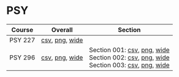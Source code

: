 # PSY

| Course | Overall | Section |
| ------ | ------- | ------- |
| PSY 227 | [csv](https://github.com/UCSD-Historical-Enrollment-Data/2025Winter/blob/main/overall/PSY%20227.csv), [png](https://raw.githubusercontent.com/UCSD-Historical-Enrollment-Data/2025Winter/main/plot_overall/PSY%20227.png), [wide](https://raw.githubusercontent.com/UCSD-Historical-Enrollment-Data/2025Winter/main/plot_overall_wide/PSY%20227.png) |  |
| PSY 296 | [csv](https://github.com/UCSD-Historical-Enrollment-Data/2025Winter/blob/main/overall/PSY%20296.csv), [png](https://raw.githubusercontent.com/UCSD-Historical-Enrollment-Data/2025Winter/main/plot_overall/PSY%20296.png), [wide](https://raw.githubusercontent.com/UCSD-Historical-Enrollment-Data/2025Winter/main/plot_overall_wide/PSY%20296.png) | Section 001: [csv](https://github.com/UCSD-Historical-Enrollment-Data/2025Winter/blob/main/section/PSY%20296_001.csv), [png](https://raw.githubusercontent.com/UCSD-Historical-Enrollment-Data/2025Winter/main/plot_section/PSY%20296_001.png), [wide](https://raw.githubusercontent.com/UCSD-Historical-Enrollment-Data/2025Winter/main/plot_section_wide/PSY%20296_001.png)<br>Section 002: [csv](https://github.com/UCSD-Historical-Enrollment-Data/2025Winter/blob/main/section/PSY%20296_002.csv), [png](https://raw.githubusercontent.com/UCSD-Historical-Enrollment-Data/2025Winter/main/plot_section/PSY%20296_002.png), [wide](https://raw.githubusercontent.com/UCSD-Historical-Enrollment-Data/2025Winter/main/plot_section_wide/PSY%20296_002.png)<br>Section 003: [csv](https://github.com/UCSD-Historical-Enrollment-Data/2025Winter/blob/main/section/PSY%20296_003.csv), [png](https://raw.githubusercontent.com/UCSD-Historical-Enrollment-Data/2025Winter/main/plot_section/PSY%20296_003.png), [wide](https://raw.githubusercontent.com/UCSD-Historical-Enrollment-Data/2025Winter/main/plot_section_wide/PSY%20296_003.png) |
